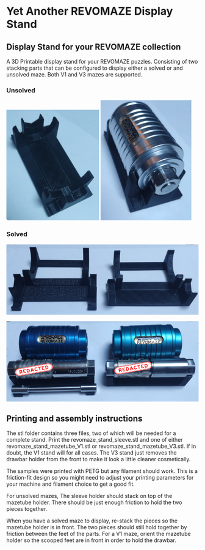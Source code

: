 # Yet Another REVOMAZE Display Stand



## Display Stand for your REVOMAZE collection

A 3D Printable display stand for your REVOMAZE puzzles.  Consisting of two stacking parts that can be configured to display either a solved or and unsolved maze. Both V1 and V3 mazes are supported.

### Unsolved
![V1 display stand empty](images//V1_unsolved_empty_small.png)  ![V1 display stand unsolved](images/V1_unsolved_silver_small.png)

### Solved

![V1 and V3 solved stands](images/v1_v3_empty_stand_front.png)

![V1 and V3 solved display](images/solved-v1-v3.png)

## Printing and assembly instructions

The stl folder contains three files, two of which will be needed for a complete stand.  Print the revomaze_stand_sleeve.stl and one of either revomaze_stand_mazetube_V1.stl or revomaze_stand_mazetube_V3.stl.  If in doubt, the V1 stand will for all cases. The V3 stand just removes the drawbar holder from the front to make it look a little cleaner cosmetically.

The samples were printed with PETG but any filament should work. This is a friction-fit design so you might need to adjust your printing parameters for your machine and filament choice to get a good fit.

For unsolved mazes, The sleeve holder should stack on top of the mazetube holder. There should be just enough friction to hold the two pieces together.

When you have a solved maze to display, re-stack the pieces so the mazetube holder is in front. The two pieces should still hold together by friction between the feet of the parts.  For a V1 maze, orient the mazetube holder so the scooped feet are in front in order to hold the drawbar.
